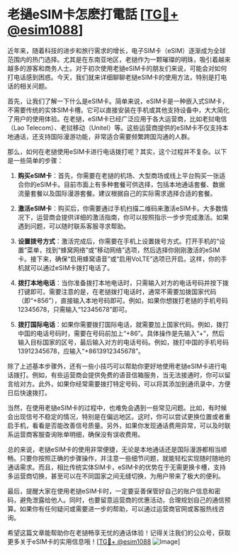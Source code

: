 # 老撾eSIM卡怎麽打電話 [[TG💪+ @esim1088](https://t.me/s/esim1088)]

近年来，随着科技的进步和旅行需求的增长，电子SIM卡（eSIM）逐渐成为全球范围内的热门选择。尤其是在东南亚地区，老撾作为一颗璀璨的明珠，吸引着越来越多的游客和商务人士。对于初次使用老撾eSIM卡的朋友们来说，可能会对如何打电话感到困惑。今天，我们就来详细聊聊老撾eSIM卡的使用方法，特别是打电话的相关问题。

首先，让我们了解一下什么是eSIM卡。简单来说，eSIM卡是一种嵌入式SIM卡，不需要传统的实体SIM卡槽。它可以直接安装在手机或其他支持设备中，大大简化了用户的使用体验。在老撾，eSIM卡已经广泛应用于各大运营商，比如老挝电信（Lao Telecom）、老挝移动（Unitel）等。这些运营商提供的eSIM卡不仅支持本地通话，还支持国际漫游功能，非常适合需要频繁跨国沟通的人群。

那么，如何在老撾使用eSIM卡进行电话拨打呢？其实，这个过程并不复杂。以下是一些简单的步骤：

1. **购买eSIM卡**：首先，你需要在老撾的机场、大型商场或线上平台购买一张适合你的eSIM卡。目前市面上有多种套餐可供选择，包括本地通话套餐、数据流量套餐以及国际漫游套餐。建议根据自己的实际需求选择合适的套餐。

2. **激活eSIM卡**：购买后，你需要通过手机扫描二维码来激活eSIM卡。大多数情况下，运营商会提供详细的激活指南，你可以按照指示一步步完成激活。如果遇到问题，可以随时联系客服寻求帮助。

3. **设置拨号方式**：激活完成后，你需要在手机上设置拨号方式。打开手机的“设置”菜单，找到“蜂窝网络”或“移动网络”选项，然后选择你刚刚激活的eSIM卡。接下来，确保“启用蜂窝语音”或“启用VoLTE”选项已开启。这样，你的手机就可以通过eSIM卡拨打电话了。

4. **拨打本地电话**：当你准备拨打本地电话时，只需输入对方的电话号码并按下拨打键即可。需要注意的是，在老撾拨打电话时，通常不需要加拨国家代码（即“+856”），直接输入本地号码即可。例如，如果你想拨打老撾的手机号码12345678，只需输入“12345678”即可。

5. **拨打国际电话**：如果你需要拨打国际电话，就需要加上国家代码。例如，拨打中国的电话号码时，需要在号码前加上“+86”。具体操作是先输入“+”，然后输入目标国家的区号，最后输入对方的电话号码。例如，拨打中国的手机号码13912345678，应输入“+8613912345678”。

除了上述基本步骤外，还有一些小技巧可以帮助你更好地使用老撾eSIM卡进行电话拨打。例如，有些运营商会提供免费的语音信箱服务，当无法接通时，你可以留言给对方。此外，如果你经常需要拨打特定号码，可以将其添加到通讯录中，方便日后快速拨打。

当然，在使用老撾eSIM卡的过程中，也难免会遇到一些常见问题。比如，有时候会出现信号不稳定的情况，特别是在偏远地区。这时，你可以尝试更换位置或者重启手机，看看是否能改善信号质量。另外，如果你发现通话费用异常，可以及时联系运营商客服查询账单明细，确保没有误收费用。

总的来说，老撾eSIM卡的使用非常便捷，无论是本地通话还是国际漫游都相当顺畅。只要你按照正确的步骤操作，并注意一些细节问题，就能轻松实现随时随地的通话需求。而且，相比传统实体SIM卡，eSIM卡的优势在于无需更换卡槽，支持多运营商切换，甚至可以在不同国家之间无缝切换，为用户带来了极大的便利。

最后，提醒大家在使用老撾eSIM卡时，一定要妥善保管好自己的账户信息和密码，避免泄露给他人。同时，也要留意运营商的优惠活动，合理规划自己的通信预算。如果你有任何疑问或需要进一步的帮助，可以通过运营商官网或客服热线咨询。

希望这篇文章能帮助你在老撾畅享无忧的通话体验！记得关注我们的公众号，获取更多关于eSIM卡的实用信息哦！[[TG💪+ @esim1088](https://t.me/s/esim1088) ![Image](https://i.postimg.cc/4NQfJmqS/Snipaste-2025-05-13-00-14-12.png)]